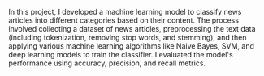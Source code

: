 In this project, I developed a machine learning model to classify news articles into different categories based on their content. The process involved collecting a dataset of news articles, preprocessing the text data (including tokenization, removing stop words, and stemming), and then applying various machine learning algorithms like Naive Bayes, SVM, and deep learning models to train the classifier. I evaluated the model's performance using accuracy, precision, and recall metrics.
